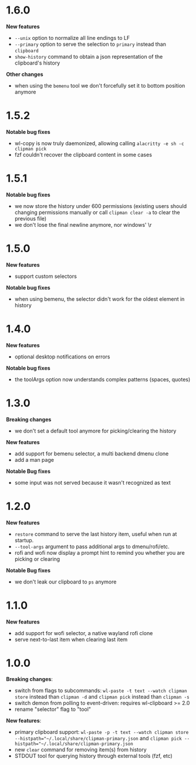 # 1.6.0

**New features**

- `--unix` option to normalize all line endings to LF
- `--primary` option to serve the selection to `primary` instead than `clipboard`
- `show-history` command to obtain a json representation of the clipboard's history

**Other changes**

- when using the `bemenu` tool we don't forcefully set it to bottom position anymore

# 1.5.2

**Notable bug fixes**

- wl-copy is now truly daemonized, allowing calling `alacritty -e sh -c clipman pick`
- fzf couldn't recover the clipboard content in some cases

# 1.5.1

**Notable bug fixes**

- we now store the history under 600 permissions (existing users should changing permissions manually or call `clipman clear -a` to clear the previous file)
- we don't lose the final newline anymore, nor windows' \r

# 1.5.0

**New features**

- support custom selectors

**Notable bug fixes**

- when using bemenu, the selector didn't work for the oldest element in history

# 1.4.0

**New features**

- optional desktop notifications on errors

**Notable bug fixes**

- the toolArgs option now understands complex patterns (spaces, quotes)

# 1.3.0

**Breaking changes**

- we don't set a default tool anymore for picking/clearing the history

**New features**

- add support for bemenu selector, a multi backend dmenu clone
- add a man page

**Notable Bug fixes**

- some input was not served because it wasn't recognized as text

# 1.2.0

**New features**

- `restore` command to serve the last history item, useful when run at startup.
- `--tool-args` argument to pass additional args to dmenu/rofi/etc.
- rofi and wofi now display a prompt hint to remind you whether you are picking or clearing

**Notable Bug fixes**

- we don't leak our clipboard to `ps` anymore

# 1.1.0

**New features**

- add support for wofi selector, a native wayland rofi clone
- serve next-to-last item when clearing last item

# 1.0.0

**Breaking changes**:

- switch from flags to subcommands: `wl-paste -t text --watch clipman store` instead than `clipman -d` and `clipman pick` instead than `clipman -s`
- switch demon from polling to event-driven: requires wl-clipboard >= 2.0
- rename "selector" flag to "tool"

**New features**:

- primary clipboard support: `wl-paste -p -t text --watch clipman store --histpath="~/.local/share/clipman-primary.json` and `clipman pick --histpath="~/.local/share/clipman-primary.json`
- new `clear` command for removing item(s) from history
- STDOUT tool for querying history through external tools (fzf, etc)
